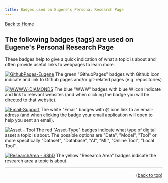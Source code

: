 ```yaml
---
title: Badges used on Eugene's Personal Research Page
---
```


[Back to Home](index)
## The following badges (tags) are used on Eugene's Personal Research Page
These badges help to give a quick indication of what a topic is about and often provide useful links to webpages to learn more.

[![GithubPages-Eugene](https://img.shields.io/badge/GithubPages-EPvanSomeren-green?logo=github)](https://evansomeren.github.io "Github Page of Eugene P van Someren") The green "GithubPages" badges with Github icon indicate and link to Github pages and/or git-related pages (e.g. repositories)

[![WWWW-DIAMONDS](https://img.shields.io/badge/WWW-DIAMONDS-blue?logo=writedotas&logoColor=blue)](https://diamonds.tno.nl "Weblink to: TNO's DIAMONDS platform") The blue "WWW" badges with blue W icon indicate and link to relevant websites (and when clicking the badge you will be directed to that website).

[![Email-Support](https://img.shields.io/badge/Email-DIAMONDS%20Support-white?logo=maildotru&logoColor=white)](mailto:support.diamonds@tno.nl "Sent email to DIAMONDS Support") The white "Email" badges with @ icon link to an email-adress (and when clicking the badge your email application will open to help you sent an email).

[![Asset - Tool](https://img.shields.io/badge/Asset--Type-Tool-Red?logo=academia&logoColor=red&color=red)](asset_tool "Asset-Type = Tool") The red "Asset-Type" badges indicate what type of digital asset a topic is about. The possible options are "Data", "Model", "Tool" or more specifically "Dataset", "Database", "AI", "ML", "Online Tool", "Local Tool".

[![ResearchArea - SSbD](https://img.shields.io/badge/Research_Area-SSbD-yellow?logo=resend&logoColor=yellow)](area_ssbd "Research Area = SSbD") The yellow "Research Area" badges indicate the research area a topic is about.

---


<p align="right">(<a href="index#upcoming-tools">back to top</a>)</p>

